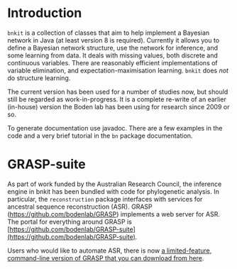 # Introduction

`bnkit` is a collection of classes that aim to help implement a Bayesian network in Java (at least version 8 is required).
Currently it allows you to define a Bayesian network structure, use the network for inference,
and some learning from data.
It deals with missing values, both discrete and continuous variables.
There are reasonably efficient implementations of variable elimination, and expectation-maximisation
Iearning. `bnkit` does _not_ do structure learning.

The current version has been used for a number of studies now, but should still be regarded as work-in-progress.
It is a complete re-write of an earlier (in-house) version the Boden lab has been using for research since 2009 or so.

To generate documentation use javadoc. There are a few examples in the code and a very
brief tutorial in the `bn` package documentation.

# GRASP-suite

As part of work funded by the Australian Research Council, the inference engine in bnkit has been bundled with code for phylogenetic analysis. In particular, the `reconstruction` package interfaces with services for ancestral sequence reconstruction (ASR). GRASP (https://github.com/bodenlab/GRASP) implements a web server for ASR. The portal for everything around GRASP is [https://github.com/bodenlab/GRASP-suite](https://github.com/bodenlab/GRASP-suite).

Users who would like to automate ASR, there is now [a limited-feature, command-line version of GRASP that you can download from here](https://github.com/bodenlab/GRASP-suite).
